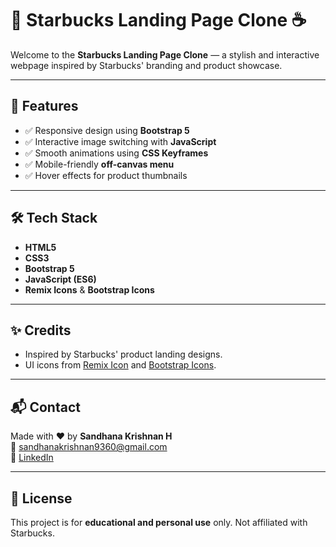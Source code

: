# 🌟 Starbucks Landing Page Clone ☕️

Welcome to the **Starbucks Landing Page Clone** — a stylish and interactive webpage inspired by Starbucks' branding and product showcase.

---

## 🚀 Features

- ✅ Responsive design using **Bootstrap 5**
- ✅ Interactive image switching with **JavaScript**
- ✅ Smooth animations using **CSS Keyframes**
- ✅ Mobile-friendly **off-canvas menu**
- ✅ Hover effects for product thumbnails


---

## 🛠️ Tech Stack

- **HTML5**
- **CSS3**
- **Bootstrap 5**
- **JavaScript (ES6)**
- **Remix Icons** & **Bootstrap Icons**

---

## ✨ Credits

- Inspired by Starbucks' product landing designs.
- UI icons from [Remix Icon](https://remixicon.com) and [Bootstrap Icons](https://icons.getbootstrap.com/).

---

## 📬 Contact

Made with ❤️ by **Sandhana Krishnan H**  
📧 [sandhanakrishnan9360@gmail.com](mailto:sandhanakrishnan9360@gmail.com)  
🔗 [LinkedIn](https://www.linkedin.com/in/sandhana-krishnan-2ba8a52a2)

---

## 📄 License

This project is for **educational and personal use** only. Not affiliated with Starbucks.

